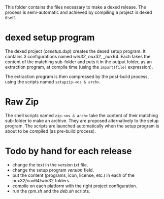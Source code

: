 This folder contains the files necessary to make a dexed release.
The process is semi-automatic and achieved by compiling a project in dexed itself.

dexed setup program
===

The dexed project (_cesetup.dxp_) creates the dexed setup program.
It contains 3 configurations named _win32_, _nux32_, _nux64. 
Each takes the content of the matching sub-folder and puts it in the output folder, as an extraction program, 
at compile time (using the `import(file)` expression).

The extraction program is then compressed by the post-build process, using the scripts named `setupzip-<os & arch>`.

Raw Zip
===

The shell scripts named `zip-<os & arch>` take the content of their matching sub-folder to make an archive.
They are proposed alternatively to the setup program. The scripts are launched automatically when the setup program is about to be compiled (as pre-build process).

Todo by hand for each release
===

- change the text in the _version.txt_ file.
- change the setup program _version_ field.
- put the content (programs, icon, license, etc.) in each of the nux32/nux64/win32 folders.
- compile on each platform with the right project configuration.
- run the _rpm.sh_ and the _deb.sh_ scripts.
